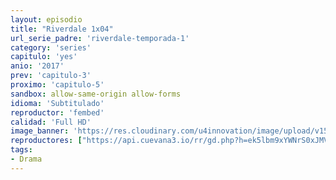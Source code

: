 ```yaml
---
layout: episodio
title: "Riverdale 1x04"
url_serie_padre: 'riverdale-temporada-1'
category: 'series'
capitulo: 'yes'
anio: '2017'
prev: 'capitulo-3'
proximo: 'capitulo-5'
sandbox: allow-same-origin allow-forms
idioma: 'Subtitulado'
reproductor: 'fembed'
calidad: 'Full HD'
image_banner: 'https://res.cloudinary.com/u4innovation/image/upload/v1565152608/maxresdefault-min_vy9nnj.jpg'
reproductores: ["https://api.cuevana3.io/rr/gd.php?h=ek5lbm9xYWNrS0xJMVp5b21KREk0dFBLbjVkaHhkRGdrOG1jbnBpUnhhS1ZzNXg5ZnFpWHE4MlpobU9ackpXbHBhU0VsYU81cEtxMHJJdHBaNm5Sckt5U3FadVkyUT09"]
tags:
- Drama
---
```













